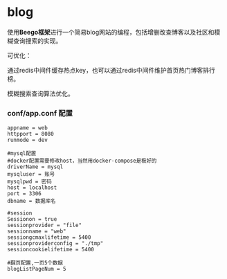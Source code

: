 # blog

使用**Beego框架**进行一个简易blog网站的编程，包括增删改查博客以及社区和模糊查询搜索的实现。 

可优化：

通过redis中间件缓存热点key，也可以通过redis中间件维护首页热门博客排行榜。

模糊搜索查询算法优化。



### conf/app.conf 配置

```shell
appname = web
httpport = 8080
runmode = dev

#mysql配置
#docker配置需要修改host，当然用docker-compose是极好的
driverName = mysql
mysqluser = 账号
mysqlpwd = 密码
host = localhost
port = 3306
dbname = 数据库名

#session
Sessionon = true
sessionprovider = "file"
sessionname = "web"
sessiongcmaxlifetime = 5400
sessionproviderconfig = "./tmp"
sessioncookielifetime = 5400

#翻页配置,一页5个数据
blogListPageNum = 5

```

